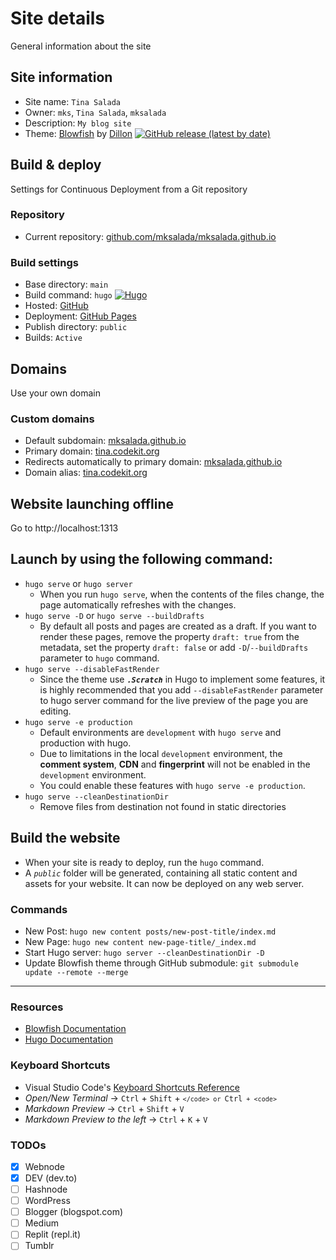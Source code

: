# Site details

 General information about the site

## Site information

- Site name: `Tina Salada`
- Owner: `mks`, `Tina Salada`, `mksalada`
- Description: `My blog site`
- Theme: [Blowfish](https://github.com/nunocoracao/blowfish) by [Dillon](https://github.com/nunocoracao) [![GitHub release (latest by date)](https://img.shields.io/github/v/release/nunocoracao/blowfish?style=flat-square)](https://github.com/nunocoracao/blowfish/releases)

## Build & deploy

Settings for Continuous Deployment from a Git repository

### Repository

- Current repository: [github.com/mksalada/mksalada.github.io](https://github.com/mksalada/mksalada.github.io/)

### Build settings

- Base directory: `main`
- Build command: `hugo`
[![Hugo](https://img.shields.io/badge/Hugo-%5E0.101.0-ff4088?style=flat-square&logo=hugo)](https://gohugo.io/)
- Hosted: [GitHub](https://github.com/)
- Deployment: [GitHub Pages](https://pages.github.com/)
- Publish directory: `public`
- Builds: `Active`

## Domains

Use your own domain

### Custom domains

- Default subdomain: [mksalada.github.io](https://mksalada.github.io)
- Primary domain: [tina.codekit.org](https://tina.codekit.org)
- Redirects automatically to primary domain: [mksalada.github.io](https://mksalada.github.io)
- Domain alias: [tina.codekit.org](https://tina.codekit.org)

## Website launching offline

Go to http://localhost:1313

## Launch by using the following command:

- `hugo serve` or `hugo server`
    + When you run `hugo serve`, when the contents of the files change, the page automatically refreshes with the changes.
- `hugo serve -D` or `hugo serve --buildDrafts`
    + By default all posts and pages are created as a draft. If you want to render these pages, remove the property `draft: true` from the metadata, set the property `draft: false` or add `-D`/`--buildDrafts` parameter to `hugo` command.
- `hugo serve --disableFastRender`
    + Since the theme use ***`.Scratch`*** in Hugo to implement some features, it is highly recommended that you add `--disableFastRender` parameter to hugo server command for the live preview of the page you are editing.
- `hugo serve -e production`
    + Default environments are `development` with `hugo serve` and production with hugo.
    + Due to limitations in the local `development` environment, the **comment system**, **CDN** and **fingerprint** will not be enabled in the `development` environment.
    + You could enable these features with `hugo serve -e production`.
- `hugo serve --cleanDestinationDir`
    + Remove files from destination not found in static directories

## Build the website

- When your site is ready to deploy, run the `hugo` command.
- A *`public`* folder will be generated, containing all static content and assets for your website. It can now be deployed on any web server.

### Commands

- New Post: `hugo new content posts/new-post-title/index.md`
- New Page: `hugo new content new-page-title/_index.md`
- Start Hugo server: `hugo server --cleanDestinationDir -D`
- Update Blowfish theme through GitHub submodule: `git submodule update --remote --merge`

***

### Resources

- [Blowfish Documentation](https://blowfish.page/docs/)
- [Hugo Documentation](https://gohugo.io/documentation/)

### Keyboard Shortcuts

- Visual Studio Code's [Keyboard Shortcuts Reference](https://code.visualstudio.com/shortcuts/keyboard-shortcuts-windows.pdf)
- *Open/New Terminal* -> `Ctrl` + `Shift` + <code>`</code> or `Ctrl` + <code>`</code>
- *Markdown Preview* -> `Ctrl` + `Shift` + `V`
- *Markdown Preview to the left* -> `Ctrl` + `K` + `V`

### TODOs

- [x] Webnode
- [x] DEV (dev.to)
- [ ] Hashnode
- [ ] WordPress
- [ ] Blogger (blogspot.com)
- [ ] Medium
- [ ] Replit (repl.it)
- [ ] Tumblr
